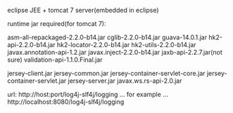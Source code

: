 eclipse JEE + tomcat 7 server(embedded in eclipse)

runtime jar required(for tomcat 7):

asm-all-repackaged-2.2.0-b14.jar
cglib-2.2.0-b14.jar
guava-14.0.1.jar
hk2-api-2.2.0-b14.jar
hk2-locator-2.2.0-b14.jar
hk2-utils-2.2.0-b14.jar
javax.annotation-api-1.2.jar
javax.inject-2.2.0-b14.jar
jaxb-api-2.2.7.jar(not sure)
validation-api-1.1.0.Final.jar

jersey-client.jar
jersey-common.jar
jersey-container-servlet-core.jar
jersey-container-servlet.jar
jersey-server.jar
javax.ws.rs-api-2.0.jar

url:
http://host:port/log4j-slf4j/logging ... for example ... http://localhost:8080/log4j-slf4j/logging
